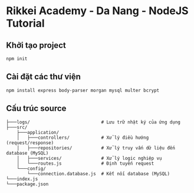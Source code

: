 # Rikkei Academy - Da Nang - NodeJS Tutorial

## Khởi tạo project
```shell
npm init
```

## Cài đặt các thư viện

```shell
npm install express body-parser morgan mysql multer bcrypt
```

## Cấu trúc source

```
├───logs/                           # Lưu trữ nhật ký của ứng dụng
├───src/
    ├───application/
    │   ├───controllers/            # Xử lý điều hướng (request/response)
    │   ├───repositories/           # Xử lý truy vấn dữ liệu đến database (MySQL)
    │   ├───services/               # Xử lý logic nghiệp vụ
    │   └───routes.js               # Định tuyến request
    └───config/
        └───connection.database.js  # Kết nối database (MySQL)
└───index.js
└───package.json
```
